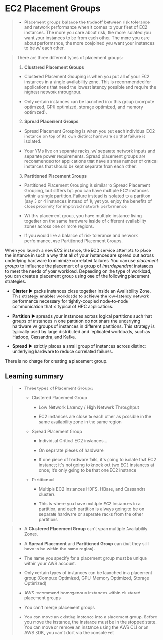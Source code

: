 # EC2 Placement Groups

> * Placement groups balance the tradeoff between risk tolerance and network performance when it comes to your fleet of EC2 instances. The more you care about risk, the more isolated you want your instances to be from each other. The more you care about performance, the more conjoined you want your instances to be w/ each other.

> There are three different types of placement groups:
>
> 1. **Clustered Placement Groups**
>
> * Clustered Placement Grouping is when you put all of your EC2 instances in a single availability zone. This is recommended for applications that need the lowest latency possible and require the highest network throughput.
>
> * Only certain instances can be launched into this group (compute optimized, GPU optimized, storage optimized, and memory optimized).
>
> 2. **Spread Placement Groups**
>
> *  Spread Placement Grouping is when you put each individual EC2 instance on top of its own distinct hardware so that failure is isolated.
>
> * Your VMs live on separate racks, w/ separate network inputs and separate power requirements. Spread placement groups are recommended for applications that have a small number of critical instances that should be kept separate from each other.
>
> 3. **Partitioned Placement Groups**
>
> * Partitioned Placement Grouping is similar to Spread Placement Grouping, but differs b/c you can have multiple EC2 instances within a single partition. Failure instead is isolated to a partition (say 3 or 4 instances instead of 1), yet you enjoy the benefits of close proximity for improved network performance.
>
> * W/ this placement group, you have multiple instance living together on the same hardware inside of different availability zones across one or more regions.
>
> * If you would like a balance of risk tolerance and network performance, use Partitioned Placement Groups.

When you launch a new EC2 instance, the EC2 service attempts to place the instance in such a way that all of your instances are spread out across underlying hardware to minimize correlated failures. You can use *placement groups* to influence the placement of a group of *interdependent* instances to meet the needs of your workload. Depending on the type of workload, you can create a placement group using one of the following placement strategies.

* **Cluster** ▶︎ packs instances close together inside an Availability Zone. This strategy enables workloads to achieve the low-latency network performance necessary for tightly-coupled node-to-node communication that is typical of HPC applications.

* **Partition** ▶︎ spreads your instances across logical partitions such that groups of instances in one partition do not share the underlying hardware w/ groups of instances in different partitions. This strategy is typically used by large distributed and replicated workloads, such as Hadoop, Cassandra, and Kafka.

* **Spread** ▶︎ strictly places a small group of instances across distinct underlying hardware to reduce correlated failures.

There is no charge for creating a placement group.

## Learning summary

> * Three types of Placement Groups:
>
>    * Clustered Placement Group
>
>        * Low Network Latency / High Network Throughput
>
>        * EC2 instances are close to each other as possible in the same availability zone in the same region
>
>    * Spread Placement Group
>
>        * Individual Critical EC2 instances...
>
>        * On separate pieces of hardware
>
>        * If one piece of hardware fails, it's going to isolate that EC2 instance; it's not going to knock out two EC2 instances at once; it's only going to be that one EC2 instance
>
>    * Partitioned
>
>        * Multiple EC2 instances HDFS, HBase, and Cassandra clusters
>
>        * This is where you have multiple EC2 instances in a partition, and each partition is always going to be on separate hardware or separate racks from the other partitions

> * A **Clustered Placement Group** can't span multiple Availability Zones.
>
> * A **Spread Placement** and **Partitioned Group** can (but they still have to be within the same region).
>
> * The name you specify for a placement group must be unique within your AWS account.
>
> * Only certain types of instances can be launched in a placement group (Compute Optimized, GPU, Memory Optimized, Storage Optimized)
>
> * AWS recommend homogenous instances within clustered placement groups
>
> * You can't merge placement groups
>
> * You can move an existing instance into a placement group. Before you move the instance, the instance must be in the stopped state. You can move or remove an instance using the AWS CLI or an AWS SDK, you can't do it via the console yet
